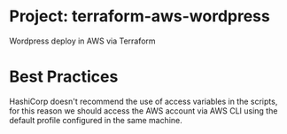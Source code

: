 # Project: terraform-aws-wordpress
Wordpress deploy in AWS via Terraform

# Best Practices
HashiCorp doesn't recommend the use of access variables in the scripts, for this reason we should access the AWS account via AWS CLI using the default profile configured in the same machine.
